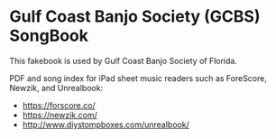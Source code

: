 # Gulf Coast Banjo Society (GCBS) SongBook

This fakebook is used by Gulf Coast Banjo Society of Florida.

PDF and song index for iPad sheet music readers such as ForeScore, Newzik, and Unrealbook:

* https://forscore.co/
* https://newzik.com/
* http://www.diystompboxes.com/unrealbook/
